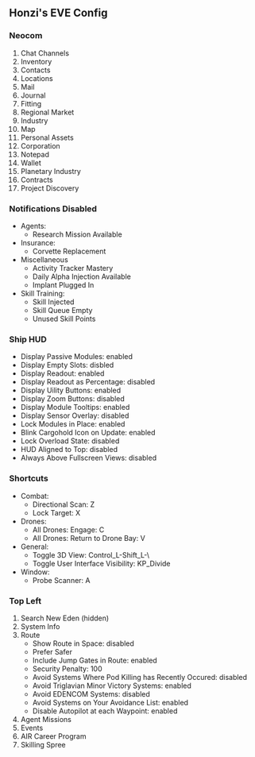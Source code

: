 Honzi's EVE Config
------------------

### Neocom
1. Chat Channels
2. Inventory
3. Contacts
4. Locations
5. Mail
6. Journal
7. Fitting
8. Regional Market
9. Industry
10. Map
11. Personal Assets
12. Corporation
13. Notepad
14. Wallet
15. Planetary Industry
16. Contracts
17. Project Discovery

### Notifications Disabled
* Agents:
  * Research Mission Available
* Insurance:
  * Corvette Replacement
* Miscellaneous
  * Activity Tracker Mastery
  * Daily Alpha Injection Available
  * Implant Plugged In
* Skill Training:
  * Skill Injected
  * Skill Queue Empty
  * Unused Skill Points

### Ship HUD
* Display Passive Modules: enabled
* Display Empty Slots: disbled
* Display Readout: enabled
* Display Readout as Percentage: disabled
* Display Uility Buttons: enabled
* Display Zoom Buttons: disabled
* Display Module Tooltips: enabled
* Display Sensor Overlay: disabled
* Lock Modules in Place: enabled
* Blink Cargohold Icon on Update: enabled
* Lock Overload State: disabled
* HUD Aligned to Top: disabled
* Always Above Fullscreen Views: disabled

### Shortcuts
* Combat:
  * Directional Scan: Z
  * Lock Target: X
* Drones:
  * All Drones: Engage: C
  * All Drones: Return to Drone Bay: V
* General:
  * Toggle 3D View: Control_L-Shift_L-\
  * Toggle User Interface Visibility: KP_Divide
* Window:
  * Probe Scanner: A

### Top Left
1. Search New Eden (hidden)
2. System Info
3. Route
    * Show Route in Space: disabled
    * Prefer Safer
    * Include Jump Gates in Route: enabled
    * Security Penalty: 100
    * Avoid Systems Where Pod Killing has Recently Occured: disabled
    * Avoid Triglavian Minor Victory Systems: enabled
    * Avoid EDENCOM Systems: disabled
    * Avoid Systems on Your Avoidance List: enabled
    * Disable Autopilot at each Waypoint: enabled
4. Agent Missions
5. Events
6. AIR Career Program
7. Skilling Spree
